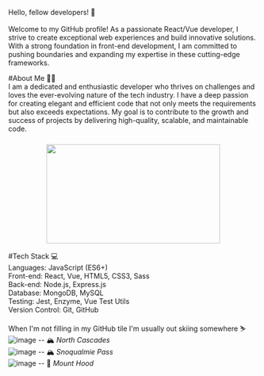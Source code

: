 Hello, fellow developers! 👋<br><br>
Welcome to my GitHub profile! As a passionate React/Vue developer, I strive to create exceptional web experiences and build innovative solutions. With a strong foundation in front-end development, I am committed to pushing boundaries and expanding my expertise in these cutting-edge frameworks.

#About Me 🙋‍♂️<br>
I am a dedicated and enthusiastic developer who thrives on challenges and loves the ever-evolving nature of the tech industry. I have a deep passion for creating elegant and efficient code that not only meets the requirements but also exceeds expectations. My goal is to contribute to the growth and success of projects by delivering high-quality, scalable, and maintainable code.

<h3 align="center">    
    <img src="https://www.mygo.ge/uploads/blog/1584023795.jpg" width="350px" height="200px" />
</h3>

#Tech Stack 💻<br>
Languages: JavaScript (ES6+)<br>
Front-end: React, Vue, HTML5, CSS3, Sass<br>
Back-end: Node.js, Express.js<br>
Database: MongoDB, MySQL<br>
Testing: Jest, Enzyme, Vue Test Utils<br>
Version Control: Git, GitHub<br>


When I'm not filling in my GitHub tile I'm usually out skiing somewhere ⛷
<br>
![image](https://user-images.githubusercontent.com/8812459/165805549-ef9a9a3c-bf8a-4b67-b954-1b27a5bd1356.png)
-- 🏔 *North Cascades*
<br>
![image](https://user-images.githubusercontent.com/8812459/165806072-cb407c2a-711b-4781-a952-245578c975d4.png)
-- 🏔 *Snoqualmie Pass*
<br>
![image](https://user-images.githubusercontent.com/8812459/175373994-554a0a60-fa5b-4166-b39b-9607a991aec2.png)
-- 🗻 *Mount Hood*
